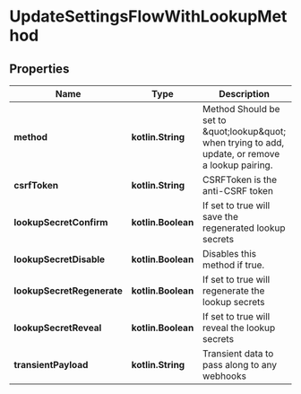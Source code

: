 
# UpdateSettingsFlowWithLookupMethod

## Properties
| Name | Type | Description | Notes |
| ------------ | ------------- | ------------- | ------------- |
| **method** | **kotlin.String** | Method  Should be set to \&quot;lookup\&quot; when trying to add, update, or remove a lookup pairing. |  |
| **csrfToken** | **kotlin.String** | CSRFToken is the anti-CSRF token |  [optional] |
| **lookupSecretConfirm** | **kotlin.Boolean** | If set to true will save the regenerated lookup secrets |  [optional] |
| **lookupSecretDisable** | **kotlin.Boolean** | Disables this method if true. |  [optional] |
| **lookupSecretRegenerate** | **kotlin.Boolean** | If set to true will regenerate the lookup secrets |  [optional] |
| **lookupSecretReveal** | **kotlin.Boolean** | If set to true will reveal the lookup secrets |  [optional] |
| **transientPayload** | **kotlin.String** | Transient data to pass along to any webhooks |  [optional] |



